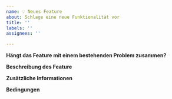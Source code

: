 ```yaml
---
name: 💡 Neues Feature
about: Schlage eine neue Funktionalität vor
title: ''
labels: ''
assignees: ''

---
```


**Hängt das Feature mit einem bestehenden Problem zusammen?**
<!--
"Ich bin immer frustriert, wenn [...].
-->

**Beschreibung des Feature**
<!--
Was genau soll neu sein? Wie war es bisher?

Beschreibung aus Sicht des Nutzers:
“Wenn ich als [ROLLE] an diesem [ORT/ZEITPUNKT] bin, dann möchte ich, dass [neue Funktionalität]”

Neue Funktionen sollen immer so einfach und generisch wie möglich sein.
Bei größeren Verbesserungen helfen uns Epic-Tickets, das Vorhaben zu strukturieren und in Teilziele aufzuteilen. Alle Unter-Tickets werden dort verlinkt.
-->

**Zusätzliche Informationen**
<!--
Gibt es zusätzliche Informationen? Hat bspw. eine Kommunikation zu diesem Ticket geführt?

Liegen Design(-vorschläge) vor?
Ist das Ticket Teil eines Epics?
-->

**Bedingungen**
<!--
Liegt eine Deadline vor?
-->
